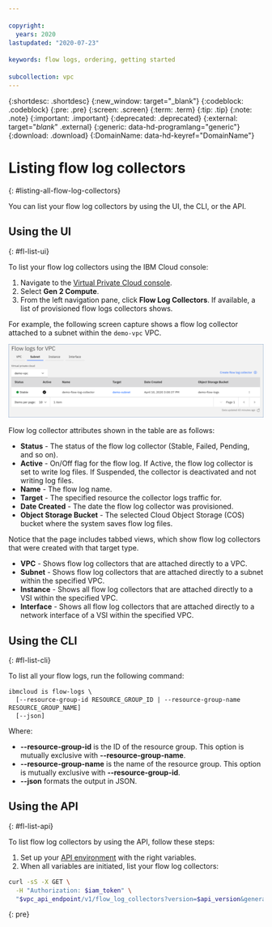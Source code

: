 ```yaml
---

copyright:
  years: 2020
lastupdated: "2020-07-23"

keywords: flow logs, ordering, getting started

subcollection: vpc
---
```


{:shortdesc: .shortdesc}
{:new_window: target="_blank"}
{:codeblock: .codeblock}
{:pre: .pre}
{:screen: .screen}
{:term: .term}
{:tip: .tip}
{:note: .note}
{:important: .important}
{:deprecated: .deprecated}
{:external: target="_blank_" .external}
{:generic: data-hd-programlang="generic"}
{:download: .download}
{:DomainName: data-hd-keyref="DomainName"}

# Listing flow log collectors
{: #listing-all-flow-log-collectors}

You can list your flow log collectors by using the UI, the CLI, or the API.

## Using the UI
{: #fl-list-ui}

To list your flow log collectors using the IBM Cloud console:

1. Navigate to the [Virtual Private Cloud console](https://cloud.ibm.com/vpc/).
2. Select **Gen 2 Compute**.
3. From the left navigation pane, click **Flow Log Collectors**. If available, a list of provisioned flow logs collectors shows.  

For example, the following screen capture shows a flow log collector attached to a subnet within the `demo-vpc` VPC.

   ![Subnet Tab](./images/flow-log-subnet-tab-items.png "Subnet List View")   


Flow log collector attributes shown in the table are as follows:

   * **Status** - The status of the flow log collector (Stable, Failed, Pending, and so on).
   * **Active** - On/Off flag for the flow log. If Active, the flow log collector is set to write log files. If Suspended, the collector is deactivated and not writing log files.
   * **Name** - The flow log name.
   * **Target** - The specified resource the collector logs traffic for.
   * **Date Created** - The date the flow log collector was provisioned.
   * **Object Storage Bucket** - The selected Cloud Object Storage (COS) bucket where the system saves flow log files.

   Notice that the page includes tabbed views, which show flow log collectors that were created with that target type.  

   * **VPC** - Shows flow log collectors that are attached directly to a VPC.
   * **Subnet** - Shows flow log collectors that are attached directly to a subnet within the specified VPC.
   * **Instance** - Shows all flow log collectors that are attached directly to a VSI within the specified VPC.
   * **Interface** - Shows all flow log collectors that are attached directly to a network interface of a VSI within the specified VPC.

## Using the CLI
{: #fl-list-cli}

To list all your flow logs, run the following command:

```
ibmcloud is flow-logs \
  [--resource-group-id RESOURCE_GROUP_ID | --resource-group-name RESOURCE_GROUP_NAME]
  [--json]
```

Where:

- **--resource-group-id** is the ID of the resource group. This option is mutually exclusive with **--resource-group-name**.
- **--resource-group-name** is the name of the resource group. This option is mutually exclusive with **--resource-group-id**.
- **--json** formats the output in JSON.

## Using the API
{: #fl-list-api}

To list flow log collectors by using the API, follow these steps:

1. Set up your [API environment](/docs/vpc?topic=vpc-set-up-environment#api-prerequisites-setup) with
the right variables.
2. When all variables are initiated, list your flow log collectors:

```sh
curl -sS -X GET \
  -H "Authorization: $iam_token" \
  "$vpc_api_endpoint/v1/flow_log_collectors?version=$api_version&generation=2" | jq
```
{: pre}
